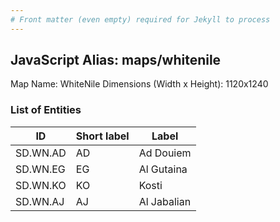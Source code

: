 ```yaml
---
# Front matter (even empty) required for Jekyll to process
---
```


## JavaScript Alias: maps/whitenile

Map Name: WhiteNile
Dimensions (Width x Height): 1120x1240

### List of Entities

| ID      | Short label | Label                   |
| ------- | ----------- | ----------------------- |
|SD.WN.AD|AD|Ad Douiem|
|SD.WN.EG|EG|Al Gutaina|
|SD.WN.KO|KO|Kosti|
|SD.WN.AJ|AJ|Al Jabalian|